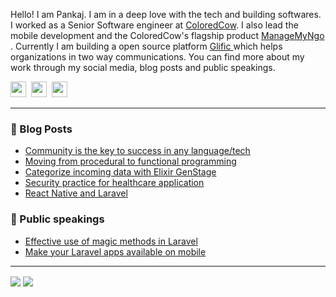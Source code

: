 Hello! I am Pankaj. I am in a deep love with the tech and building softwares. I worked as a Senior Software engineer at  <a href="https://coloredcow.com">ColoredCow</a>. I also lead the mobile development and the ColoredCow's flagship product <a href="https://managemyngo.com"> ManageMyNgo </a>. 
Currently I am building a open source platform <a href="https://glific.com"> Glific </a> which helps organizations in two way communications. 
You can find more about my work through my social media, blog posts and public speakings.

<a href="https://twitter.com/heypankaj_ag"><img height="25" width="25" src="https://cdn.jsdelivr.net/npm/simple-icons@v3/icons/twitter.svg"></a>&nbsp;
<a href="https://instagram.com/pnkj_agrawal"><img height="25" width="25" src="https://cdn.jsdelivr.net/npm/simple-icons@v3/icons/instagram.svg"></a>&nbsp;
<a href="https://www.linkedin.com/in/pankaj-ag/"><img height="25" width="25" src="https://cdn.jsdelivr.net/npm/simple-icons@v3/icons/linkedin.svg"></a>

<hr/>

### :newspaper: Blog Posts

- [Community is the key to success in any language/tech](https://coloredcow.com/community-is-the-key-to-success-for-any-language-framework?utm_source=github&utm_medium=pankaj-ag)
- [Moving from procedural to functional programming ](https://coloredcow.com/from-procedural-to-functional-programming?utm_source=github&utm_medium=pankaj-ag)
- [Categorize incoming data with Elixir GenStage](https://coloredcow.com/categorize-incoming-data-with-elixir-genstage?utm_source=github&utm_medium=pankaj-ag)
- [Security practice for healthcare application ](https://coloredcow.com/security-practices-for-healthcare-application?utm_source=github&utm_medium=pankaj-ag)
- [React Native and Laravel](https://coloredcow.com/how-to-react-native-and-its-integration-with-laravel-can-help-social-sector-organizations-create-an-impact-on-scale?utm_source=github&utm_medium=pankaj-ag)

### :mega: Public speakings

- [Effective use of magic methods in Laravel](https://coloredcow.com/talks/laravel/effective-use-of-magic-methods-in-laravel?utm_source=github&utm_medium=pankaj-ag)
- [Make your Laravel apps available on mobile](https://coloredcow.com/talks/laravel/make-your-laravel-apps-available-on-mobile?utm_source=github&utm_medium=pankaj-ag)

<hr/>

<img align="center" src="https://github-readme-stats.vercel.app/api?username=pankaj-ag&show_icons=true&include_all_commits=true&count_private=true&line_height=24&theme=vue&hide=stars" /> <img align="center" src="https://github-readme-stats.vercel.app/api/top-langs/?username=pankaj-ag&show_icons=true&include_all_commits=true&line_height=30&count_private=true&layout=compact&theme=vue" />
